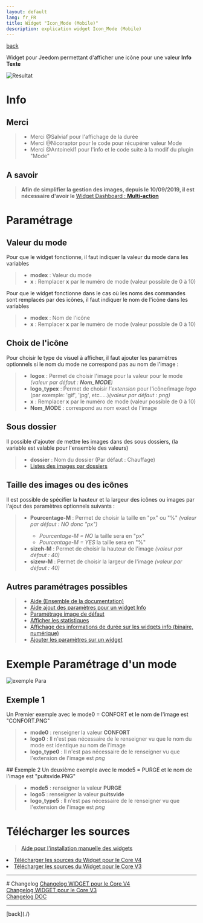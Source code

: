 ```yaml
---
layout: default
lang: fr_FR
title: Widget "Icon_Mode (Mobile)"
description: explication widget Icon_Mode (Mobile)
---
```


[back](./)

Widget pour Jeedom permettant d'afficher une icône pour une valeur <b>Info Texte</b>

<p><img src="../{{site.img}}/exemple/m/icone_mode.png" alt="Resultat" /></p>

# Info

## Merci

<blockquote>
    <ul>
        <li>Merci @Salviaf pour l'affichage de la durée</li>
        <li>Merci @Nicoraptor pour le code pour récupérer valeur Mode</li>
        <li>Merci @Antoinekl1 pour l'info et le code suite à la modif du plugin "Mode"</li>
    </ul>
</blockquote>

## A savoir

<blockquote>
<b>Afin de simplifier la gestion des images, depuis le 10/09/2019, il est nécessaire d'avoir le </b><a href="WIDGET_d_Multi_action_Defaut">Widget Dashboard : <b>Multi-action</b></a>
</blockquote>

# Paramétrage

## Valeur du mode

Pour que le widget fonctionne, il faut indiquer la valeur du mode dans les variables

<blockquote>
    <ul>
        <li><b>modex</b> : Valeur du mode</li>
        <li><b>x</b> : Remplacer <b>x</b> par le numéro de mode (valeur possible de 0 à 10)</li>
    </ul>
</blockquote>

Pour que le widget fonctionne dans le cas où les noms des commandes sont remplacés par des icônes, il faut indiquer le nom de l'icône dans les variables

<blockquote>
    <ul>
        <li><b>modex</b> : Nom de l'icône</li>
        <li><b>x</b> : Remplacer <b>x</b> par le numéro de mode (valeur possible de 0 à 10)</li>
    </ul>
</blockquote>

## Choix de l'icône

Pour choisir le type de visuel à afficher, il faut ajouter les paramètres optionnels si le nom du mode ne correspond pas au nom de l'image :

<blockquote>
    <ul>
        <li><b>logox</b> : Permet de choisir l'image pour la valeur pour le mode <i>(valeur par défaut : <b>Nom_MODE</b>)</i></li>
        <li><b>logo_typex</b> : Permet de choisir <i>l'extension</i> pour l'icône/image <i>logo</i> (par exemple: 'gif', 'jpg', etc.....)<i>(valeur par défaut : png)</i></li>
        <li><b>x</b> : Remplacer <b>x</b> par le numéro de mode (valeur possible de 0 à 10)</li>
        <li><b>Nom_MODE</b> : correspond au nom exact de l'image</li>
    </ul>
</blockquote>

## Sous dossier

Il possible d'ajouter de mettre les images dans des sous dossiers, (la variable est valable pour l'ensemble des valeurs)

<blockquote>
    <ul>
        <li><b>dossier</b> : Nom du dossier (Par défaut : Chauffage)</li>
        <li><a href="List_img.html">Listes des images par dossiers</a></li>
    </ul>
</blockquote>

## Taille des images ou des icônes

Il est possible de spécifier la hauteur et la largeur des icônes ou images par l'ajout des paramètres optionnels suivants :

<blockquote>
    <ul>
        <li><b>Pourcentage-M</b> : Permet de choisir la taille en "px" ou "%" <i>(valeur par défaut : NO donc "px")</i></li>
        <ul>
            <li><i>Pourcentage-M = NO</i> la taille sera en "px"</li>
            <li><i>Pourcentage-M = YES</i> la taille sera en "%"</li>
        </ul>
        <li><b>sizeh-M</b> : Permet de choisir la hauteur de l'image <i>(valeur par défaut : 40)</i></li>
        <li><b>sizew-M</b> : Permet de choisir la largeur de l'image <i>(valeur par défaut : 40)</i></li>
    </ul>
</blockquote>

## Autres paramétrages possibles

<blockquote>
    <ul>
        <li><a href="{{site.baseurl}}/{{site.help}}/{{page.lang}}/">Aide (Ensemble de la documentation)</a></li>
        <li><a href="{{site.baseurl}}/{{site.help}}/{{page.lang}}/config_info">Aide ajout des paramètres pour un widget Info</a></li>
        <li><a href="{{site.baseurl}}/{{site.help}}/{{page.lang}}/error">Paramétrage image de défaut</a></li>
        <li><a href="{{site.baseurl}}/{{site.help}}/{{page.lang}}/stats">Afficher les statistiques</a></li>
        <li><a href="{{site.baseurl}}/{{site.help}}/{{page.lang}}/stats_temps">Affichage des informations de durée sur les widgets info (binaire, numérique)</a></li>
        <li><a href="{{site.baseurl}}/{{site.help}}/{{page.lang}}/para">Ajouter les paramètres sur un widget</a></li>
    </ul>
</blockquote>

# Exemple Paramétrage d'un mode

<p><img src="../{{site.img}}/JEEDOM_Icon_Mode_Para mode.png" alt="exemple Para" /></p>

## Exemple 1

Un Premier exemple avec le mode0 = CONFORT et le nom de l'image est "CONFORT.PNG"

<blockquote>
    <ul>
        <li><b>mode0</b> : renseigner la valeur <b>CONFORT</b></li>
        <li><b>logo0</b> : Il n'est pas nécessaire de le renseigner vu que le nom du mode est identique au nom de l'image</li>
        <li><b>logo_type0</b> : Il n'est pas nécessaire de le renseigner vu que l'extension de l'image est <i>png</i></li>
    </ul>
</blockquote>
## Exemple 2
Un deuxième exemple avec le mode5 = PURGE et le nom de l'image est "puitsvide.PNG"
<blockquote>
    <ul>
        <li><b>mode5</b> : renseigner la valeur <b>PURGE</b></li>
        <li><b>logo5</b> : renseigner la valeur <b>puitsvide</b></li>
        <li><b>logo_type5</b> : Il n'est pas nécessaire de le renseigner vu que l'extension de l'image est <i>png</i></li>
    </ul>
</blockquote>

# Télécharger les sources

> <a href="{{site.baseurl}}/{{site.help}}/{{page.lang}}/install_manu">Aide pour l'installation manuelle des widgets</a>
> <br/>

<li><a href="https://github.com/JEALG/JEEDOM-Icon_Mode--Mobile/tree/masterv4">Télécharger les sources du Widget pour le Core V4</a></li>
<li><a href="https://github.com/JEALG/JEEDOM-Icon_Mode--Mobile/tree/master">Télécharger les sources du Widget pour le Core V3</a></li>

<hr />
# Changelog
<a href="https://github.com/JEALG/JEEDOM-Icon_Mode--Mobile/commits/masterv4">Changelog WIDGET pour le Core V4</a><br/>
<a href="https://github.com/JEALG/JEEDOM-Icon_Mode--Mobile/commits/master">Changelog WIDGET pour le Core V3</a><br/>
<a href="https://github.com/JEALG/JEEDOM-Widget_JAG-doc/commits/master">Changelog DOC</a>

<hr />
[back](./)
